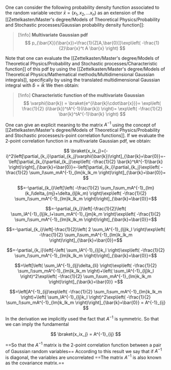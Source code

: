 One can consider the following probability density function associated to the random variable vector $\bar{x}=(x_1,x_2,\dots x_n)$ as an extension of the [[Zettelkasten/Master's degree/Models of Theoretical Physics/Probability and Stochastic processes/Gaussian probability density function]]:

>[!info] **Multivariate Gaussian pdf**
>$$ p_{\bar{X}}(\bar{x})=\frac{1}{Z[A,\bar{0}]}\exp\left( -\frac{1}{2}\bar{x}^t A \bar{x} \right) $$


Note that one can evaluate the [[Zettelkasten/Master's degree/Models of Theoretical Physics/Probability and Stochastic processes/Characteristic function]] of this pdf by using the [[Zettelkasten/Master's degree/Models of Theoretical Physics/Mathematical methods/Multidimensional Gaussian integrals]], specifically by using the translated multidimensional Gaussian integral with $\bar{b}=i\bar{k}$
We then obtain:

>[!info] **Characteristic function of the multivariate Gaussian**
>$$ \varphi(\bar{k}) = \braket{e^{i\bar{k}\cdot\bar{x}}}= \exp\left( \frac{1}{2} (i\bar{k})^tA^{-1}(i\bar{k}) \right)= \exp\left( -\frac{1}{2} \bar{k}^tA^{-1}\bar{k} \right) $$

One can give an explicit meaning to the matrix $A^{-1}$ using the concept of [[Zettelkasten/Master's degree/Models of Theoretical Physics/Probability and Stochastic processes/s-point correlation functions]].
If we evaluate the 2-point correlation function in a multivariate Gaussian pdf, we obtain:

$$ \braket{x_ix_j}=(-i)^2\left[\partial_{k_i}\partial_{k_j}\varphi(\bar{k})\right]_{\bar{k}=\bar{0}}=-\left[\partial_{k_i}\partial_{k_j}\exp\left( -\frac{1}{2} \bar{k}^tA^{-1}\bar{k} \right)\right]_{\bar{k}=\bar{0}}=-\left[\partial_{k_i}\partial_{k_j}\exp\left( -\frac{1}{2} \sum_l\sum_mA^{-1}_{lm}k_lk_m \right)\right]_{\bar{k}=\bar{0}}= $$

$$=-\partial_{k_i}\left[\left( -\frac{1}{2} \sum_l\sum_mA^{-1}_{lm}(k_l\delta_{mj}+\delta_{lj}k_m) \right)\exp\left( -\frac{1}{2} \sum_l\sum_mA^{-1}_{lm}k_lk_m \right)\right]_{\bar{k}=\bar{0}}=$$

$$=-\partial_{k_i}\left[-\frac{1}{2}\left(  \sum_lA^{-1}_{lj}k_l+\sum_mA^{-1}_{jm}k_m \right)\exp\left( -\frac{1}{2} \sum_l\sum_mA^{-1}_{lm}k_lk_m \right)\right]_{\bar{k}=\bar{0}}=$$

$$=-\partial_{k_i}\left[-\frac{1}{2}\left( 2 \sum_lA^{-1}_{lj}k_l \right)\exp\left( -\frac{1}{2} \sum_l\sum_mA^{-1}_{lm}k_lk_m \right)\right]_{\bar{k}=\bar{0}}=$$

$$=-\partial_{k_i}\left[-\left( \sum_lA^{-1}_{lj}k_l \right)\exp\left( -\frac{1}{2} \sum_l\sum_mA^{-1}_{lm}k_lk_m \right)\right]_{\bar{k}=\bar{0}}=$$

$$=\left[\left( \sum_lA^{-1}_{lj}\delta_{li} \right)\exp\left( -\frac{1}{2} \sum_l\sum_mA^{-1}_{lm}k_lk_m \right)+\left( \sum_lA^{-1}_{lj}k_l \right)^2\exp\left( -\frac{1}{2} \sum_l\sum_mA^{-1}_{lm}k_lk_m \right)\right]_{\bar{k}=\bar{0}}  =$$


$$=\left[A^{-1}_{ij}\exp\left( -\frac{1}{2} \sum_l\sum_mA^{-1}_{lm}k_lk_m \right)+\left( \sum_lA^{-1}_{lj}k_l \right)^2\exp\left( -\frac{1}{2} \sum_l\sum_mA^{-1}_{lm}k_lk_m \right)\right]_{\bar{k}=\bar{0}} = A^{-1}_{ij} $$

In the derivation we implicitly used the fact that $A^{-1}$ is symmetric.
So that we can imply the fundamental 

$$ \braket{x_ix_j} =  A^{-1}_{ij} $$


==So that the $A^{-1}$ matrix is the 2-point correlation function between a pair of Gaussian random variables==
According to this result we say that if $A^{-1}$ is diagonal, the variables are uncorrelated
==The matrix $A^{-1}$ is also known as the covariance matrix.==
